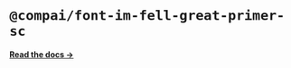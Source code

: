 # `@compai/font-im-fell-great-primer-sc`

[**Read the docs &rarr;**](https://components.ai/docs/typefaces/im-fell-great-primer-sc)
